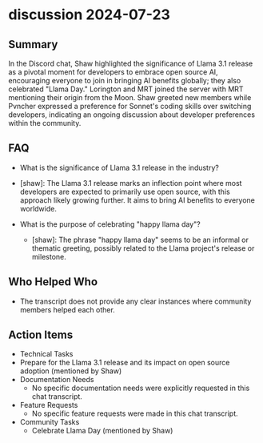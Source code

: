 # discussion 2024-07-23

## Summary

In the Discord chat, Shaw highlighted the significance of Llama 3.1 release as a pivotal moment for developers to embrace open source AI, encouraging everyone to join in bringing AI benefits globally; they also celebrated "Llama Day." Lorington and MRT joined the server with MRT mentioning their origin from the Moon. Shaw greeted new members while Pvncher expressed a preference for Sonnet's coding skills over switching developers, indicating an ongoing discussion about developer preferences within the community.

## FAQ

- What is the significance of Llama 3.1 release in the industry?
- [shaw]: The Llama 3.1 release marks an inflection point where most developers are expected to primarily use open source, with this approach likely growing further. It aims to bring AI benefits to everyone worldwide.

- What is the purpose of celebrating "happy llama day"?
    - [shaw]: The phrase "happy llama day" seems to be an informal or thematic greeting, possibly related to the Llama project's release or milestone.

## Who Helped Who

- The transcript does not provide any clear instances where community members helped each other.

## Action Items

- Technical Tasks
- Prepare for the Llama 3.1 release and its impact on open source adoption (mentioned by Shaw)
- Documentation Needs
    - No specific documentation needs were explicitly requested in this chat transcript.
- Feature Requests
    - No specific feature requests were made in this chat transcript.
- Community Tasks
    - Celebrate Llama Day (mentioned by Shaw)

